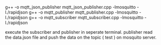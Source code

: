 g++ -o mqtt_json_publisher mqtt_json_publisher.cpp -lmosquitto -I./rapidjson
g++ -o mqtt_publisher mqtt_publisher.cpp -lmosquitto -I./rapidjson
g++ -o mqtt_subscriber mqtt_subscriber.cpp -lmosquitto -I./rapidjson

 execute the subscriber and publisher in seperate terminal.
 publisher read the data.json file and push the data on the topic ( test ) on mosquito server.

